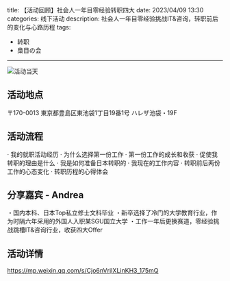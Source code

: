 title: 【活动回顾】社会人一年目零经验转职四大
date: 2023/04/09 13:30
categories: 线下活动
description: 社会人一年目零经验挑战IT&咨询，转职前后的变化与心路历程
tags:
- 转职
- 梟目の会

---

![活动当天](https://qilian-tokyo.github.io/img/20230409.jpeg)

## 活动地点
〒170-0013 東京都豊島区東池袋1丁目19番1号 ハレザ池袋・19F

## 活动流程
· 我的就职活动经历
· 为什么选择第一份工作
· 第一份工作的成长和收获
· 促使我转职的理由是什么
· 我是如何准备日本转职的
· 我现在的工作内容
· 转职前后两份工作的心态变化
· 转职历程的心得体会

## 分享嘉宾 - Andrea
・国内本科、日本Top私立修士文科毕业
・新卒选择了冷门的大学教育行业，作为时隔六年采用的外国人入职某SGU国立大学
・工作一年后更换赛道，零经验挑战跳槽IT&咨询行业，收获四大Offer

## 活动详情
https://mp.weixin.qq.com/s/Cjo6nVrjIXLinKH3_175mQ